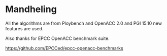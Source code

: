 # Mandheling

All the algorithms are from Ploybench and OpenACC 2.0 and PGI 15.10 new features are used.

Also thanks for EPCC OpenACC benchmark suite.

https://github.com/EPCCed/epcc-openacc-benchmarks
